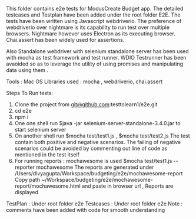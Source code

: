 This folder contains e2e tests for ModusCreate Budget app. The detailed testcases and Testplan have been added under the root folder E2E. 
The tests have been written using Javascript webdriverio. The preference of webdriverio over nightmare is its capability to run test over multiple browsers. Nightmare however uses Electron as its executing browser.
Chai.assert has been widely used for assertions.

Also Standalone webdriver with selenium standalone server has been used with mocha as test framework and test runner.
 WDIO Testrunner has been avaoided so as to leverage the utility of using promises and manipulating data using them . 

Tools : Mac OS 
Libraries used : mocha , webdriverio, chai.assert

Steps To Run tests:
1. Clone the project from git@github.com:testtolearn1/e2e.git
2. cd e2e
3. npm i
4. One one shell run $java -jar selenium-server-standalone-3.4.0.jar  to start selenium server
5. On another shell run $mocha test/test1.js   , $mocha test/test2.js The test contain both positive and negative scenarios.
The failing of negative scenarios could be avoided by commenting out line of code as mentioned in the test itself
6. For running reports :  mochawesome is used
$mocha test/test1.js --reporter mochawesome
The reports are generated under /Users/divyagupta/Workspace/budgeting/e2e/mochawesome-report
Copy path ~/Workspace/budgeting/e2e/mochawesome-report/mochawesome.html and paste in browser url , Reports are displayed


TestPlan : Under root folder e2e
Testcases : Under root folder e2e
Note : comments have been added with code for smooth understanding
